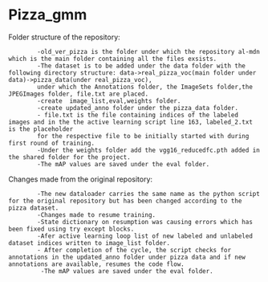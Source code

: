 # Pizza_gmm
Folder structure of the repository:


            -old_ver_pizza is the folder under which the repository al-mdn which is the main folder containing all the files exsists.
            -The dataset is to be added under the data folder with the following directory structure: data->real_pizza_voc(main folder under data)->pizza_data(under real_pizza_voc), 
            under which the Annotations folder, the ImageSets folder,the JPEGImages folder, file.txt are placed.
            -create  image_list,eval,weights folder.
            -create updated_anno folder under the pizza_data folder.
            - file.txt is the file containing indices of the labeled images and in the the active learning script line 163, labeled_2.txt is the placeholder 
            for the respective file to be initially started with during first round of training.
            -Under the weights folder add the vgg16_reducedfc.pth added in the shared folder for the project.
            -The mAP values are saved under the eval folder.
            
            
 Changes made from the original repository:
 
            -The new dataloader carries the same name as the python script for the original repository but has been changed according to the pizza dataset.
            -Changes made to resume training.
            -State dictionary on resumption was causing errors which has been fixed using try except blocks.
            -Afer active learning loop list of new labeled and unlabeled dataset indices written to image_list folder.
            - After completion of the cycle, the script checks for annotations in the updated_anno folder under pizza data and if new annotations are available, resumes the code flow.
             -The mAP values are saved under the eval folder.
 
